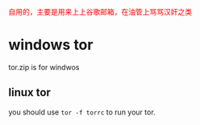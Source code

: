 <font color=red> 自用的，主要是用来上上谷歌邮箱，在油管上骂骂汉奸之类</font> 
# windows tor

tor.zip is for windwos

## linux tor
you should use <code>tor -f torrc</code> to run your tor.
